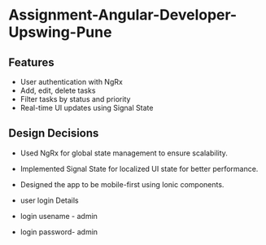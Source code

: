 # Assignment-Angular-Developer-Upswing-Pune

## Features
- User authentication with NgRx
- Add, edit, delete tasks
- Filter tasks by status and priority
- Real-time UI updates using Signal State

## Design Decisions
- Used NgRx for global state management to ensure scalability.
- Implemented Signal State for localized UI state for better performance.
- Designed the app to be mobile-first using Ionic components.



  
- user login Details
- login usename - admin
- login password- admin

  

